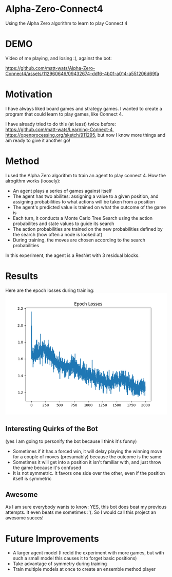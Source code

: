 # Alpha-Zero-Connect4
Using the Alpha Zero algorithm to learn to play Connect 4

# DEMO

Video of me playing, and losing :(, against the bot:

https://github.com/matt-wats/Alpha-Zero-Connect4/assets/112960646/09432674-ddf6-4b01-a014-a551206d69fa



# Motivation

I have always liked board games and strategy games. 
I wanted to create a program that could learn to play games, like Connect 4.

I have already tried to do this (at least) twice before: https://github.com/matt-wats/Learning-Connect-4, https://openprocessing.org/sketch/911295,
but now I know more things and am ready to give it another go!


# Method

I used the Alpha Zero algorithm to train an agent to play connect 4.
How the alrogithm works (loosely):

- An agent plays a series of games against itself
- The agent has two abilites: assigning a value to a given position, and assigning probabilities to what actions will be taken from a position
- The agent's predicted value is trained on what the outcome of the game is
- Each turn, it conducts a Monte Carlo Tree Search using the action probabilites and state values to guide its search
- The action probabilities are trained on the new probabilities defined by the search (how often a node is looked at)
- During training, the moves are chosen according to the search probabilities

In this experiment, the agent is a ResNet with 3 residual blocks.


# Results

Here are the epoch losses during training:
![Epoch Losses](/images/losses.png "Plot of Losses per Epoch")

## Interesting Quirks of the Bot
(yes I am going to personify the bot because I think it's funny)

- Sometimes if it has a forced win, it will delay playing the winning move for a couple of moves (presumably) because the outcome is the same
- Sometimes it will get into a position it isn't familiar with, and just throw the game because it's confused
- It is not symmetric. It favors one side over the other, even if the position itself is symmetric

## Awesome
As I am sure everybody wants to know: YES, this bot does beat my previous attempts. It even beats me sometimes :'(. So I would call
this project an awesome succes!

# Future Improvements

- A larger agent model (I redid the experiment with more games, but with such a small model this causes it to forget basic positions)
- Take advantage of symmetry during training
- Train multiple models at once to create an ensemble method player
